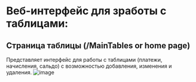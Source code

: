 ﻿# Веб-интерфейс для зработы с таблицами:
## Страница таблицы (/MainTables or home page)
Представляет интерфейс для работы с таблицами (платежи, начисления, сальдо) с возможностью добавления, изменения и удаления.
 ![image](https://github.com/gslnkvmx/DB-P-A-Labs/assets/99653197/b77a891b-b887-47a6-a148-4c44c40d377c)

